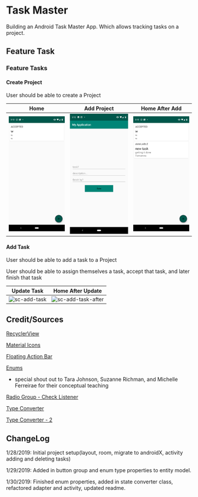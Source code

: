 # Task Master
Building an Android Task Master App. Which allows tracking tasks on a project.

## Feature Task

### Feature Tasks

#### Create Project

User should be able to create a Project

Home          |  Add Project |  Home After Add
:-------------------------:|:-------------------------: | :--------------------------------:
![sc-home](assets/sc-task-activitiy-1.png)  |  ![sc-add-project](assets/sc-task-activity-2.png) | ![sc-home-project](assets/sc-task-activity-3.png)

#### Add Task

User should be able to add a task to a Project

User should be able to assign themselves a task, accept that task, and later finish that task

Update Task          |  Home After Update
:-------------------------:|:-------------------------:
![sc-add-task](assets/sc-task-activity4.png)  |  ![sc-add-task-after](assets/sc-task-activity5.png)


## Credit/Sources 
[RecyclerView](https://code.tutsplus.com/tutorials/getting-started-with-recyclerview-and-cardview-on-android--cms-23465)

[Material Icons](http://google.github.io/material-design-icons/)

[Floating Action Bar](https://guides.codepath.com/android/floating-action-buttons)

[Enums](https://javarevisited.blogspot.com/2011/08/enum-in-java-example-tutorial.html) 
 * special shout out to Tara Johnson, Suzanne Richman, and Michelle Ferreirae for their conceptual teaching
 
 [Radio Group - Check Listener](https://stackoverflow.com/questions/18536195/android-oncheckedchanged-for-radiogroup)
 
 [Type Converter](https://stackoverflow.com/questions/47435686/room-orm-enum-type-converter-error)
 
 [Type Converter - 2](https://stackoverflow.com/questions/44498616/android-architecture-components-using-enums)
 
 ## ChangeLog
 
 1/28/2019: Initial project setup(layout, room, migrate to androidX, activity adding and deleting tasks)
 
 1/29/2019: Added in button group and enum type properties to entity model. 
 
 1/30/2019: Finished enum properties, added in state converter class, refactored adapter and activity, updated readme. 
